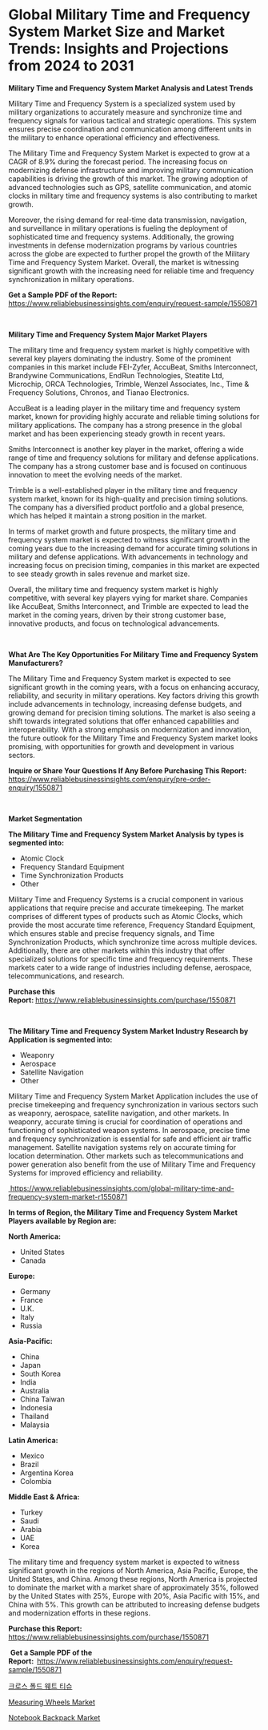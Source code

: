 <p><h1>Global Military Time and Frequency System Market Size and Market Trends: Insights and Projections from 2024 to 2031</h1></p><p><strong>Military Time and Frequency System Market Analysis and Latest Trends</strong></p>
<p><p>Military Time and Frequency System is a specialized system used by military organizations to accurately measure and synchronize time and frequency signals for various tactical and strategic operations. This system ensures precise coordination and communication among different units in the military to enhance operational efficiency and effectiveness.</p><p>The Military Time and Frequency System Market is expected to grow at a CAGR of 8.9% during the forecast period. The increasing focus on modernizing defense infrastructure and improving military communication capabilities is driving the growth of this market. The growing adoption of advanced technologies such as GPS, satellite communication, and atomic clocks in military time and frequency systems is also contributing to market growth.</p><p>Moreover, the rising demand for real-time data transmission, navigation, and surveillance in military operations is fueling the deployment of sophisticated time and frequency systems. Additionally, the growing investments in defense modernization programs by various countries across the globe are expected to further propel the growth of the Military Time and Frequency System Market. Overall, the market is witnessing significant growth with the increasing need for reliable time and frequency synchronization in military operations.</p></p>
<p><strong>Get a Sample PDF of the Report:&nbsp;</strong> <a href="https://www.reliablebusinessinsights.com/enquiry/request-sample/1550871">https://www.reliablebusinessinsights.com/enquiry/request-sample/1550871</a></p>
<p>&nbsp;</p>
<p><strong>Military Time and Frequency System Major Market Players</strong></p>
<p><p>The military time and frequency system market is highly competitive with several key players dominating the industry. Some of the prominent companies in this market include FEI-Zyfer, AccuBeat, Smiths Interconnect, Brandywine Communications, EndRun Technologies, Steatite Ltd, Microchip, ORCA Technologies, Trimble, Wenzel Associates, Inc., Time & Frequency Solutions, Chronos, and Tianao Electronics.</p><p>AccuBeat is a leading player in the military time and frequency system market, known for providing highly accurate and reliable timing solutions for military applications. The company has a strong presence in the global market and has been experiencing steady growth in recent years.</p><p>Smiths Interconnect is another key player in the market, offering a wide range of time and frequency solutions for military and defense applications. The company has a strong customer base and is focused on continuous innovation to meet the evolving needs of the market.</p><p>Trimble is a well-established player in the military time and frequency system market, known for its high-quality and precision timing solutions. The company has a diversified product portfolio and a global presence, which has helped it maintain a strong position in the market.</p><p>In terms of market growth and future prospects, the military time and frequency system market is expected to witness significant growth in the coming years due to the increasing demand for accurate timing solutions in military and defense applications. With advancements in technology and increasing focus on precision timing, companies in this market are expected to see steady growth in sales revenue and market size.</p><p>Overall, the military time and frequency system market is highly competitive, with several key players vying for market share. Companies like AccuBeat, Smiths Interconnect, and Trimble are expected to lead the market in the coming years, driven by their strong customer base, innovative products, and focus on technological advancements.</p></p>
<p>&nbsp;</p>
<p><strong>What Are The Key Opportunities For Military Time and Frequency System Manufacturers?</strong></p>
<p><p>The Military Time and Frequency System market is expected to see significant growth in the coming years, with a focus on enhancing accuracy, reliability, and security in military operations. Key factors driving this growth include advancements in technology, increasing defense budgets, and growing demand for precision timing solutions. The market is also seeing a shift towards integrated solutions that offer enhanced capabilities and interoperability. With a strong emphasis on modernization and innovation, the future outlook for the Military Time and Frequency System market looks promising, with opportunities for growth and development in various sectors.</p></p>
<p><strong>Inquire or Share Your Questions If Any Before Purchasing This Report:</strong> <a href="https://www.reliablebusinessinsights.com/enquiry/pre-order-enquiry/1550871">https://www.reliablebusinessinsights.com/enquiry/pre-order-enquiry/1550871</a></p>
<p>&nbsp;</p>
<p><strong>Market Segmentation</strong></p>
<p><strong>The Military Time and Frequency System Market Analysis by types is segmented into:</strong></p>
<p><ul><li>Atomic Clock</li><li>Frequency Standard Equipment</li><li>Time Synchronization Products</li><li>Other</li></ul></p>
<p><p>Military Time and Frequency Systems is a crucial component in various applications that require precise and accurate timekeeping. The market comprises of different types of products such as Atomic Clocks, which provide the most accurate time reference, Frequency Standard Equipment, which ensures stable and precise frequency signals, and Time Synchronization Products, which synchronize time across multiple devices. Additionally, there are other markets within this industry that offer specialized solutions for specific time and frequency requirements. These markets cater to a wide range of industries including defense, aerospace, telecommunications, and research.</p></p>
<p><strong>Purchase this Report:&nbsp;</strong><a href="https://www.reliablebusinessinsights.com/purchase/1550871">https://www.reliablebusinessinsights.com/purchase/1550871</a></p>
<p>&nbsp;</p>
<p><strong>The Military Time and Frequency System Market Industry Research by Application is segmented into:</strong></p>
<p><ul><li>Weaponry</li><li>Aerospace</li><li>Satellite Navigation</li><li>Other</li></ul></p>
<p><p>Military Time and Frequency System Market Application includes the use of precise timekeeping and frequency synchronization in various sectors such as weaponry, aerospace, satellite navigation, and other markets. In weaponry, accurate timing is crucial for coordination of operations and functioning of sophisticated weapon systems. In aerospace, precise time and frequency synchronization is essential for safe and efficient air traffic management. Satellite navigation systems rely on accurate timing for location determination. Other markets such as telecommunications and power generation also benefit from the use of Military Time and Frequency Systems for improved efficiency and reliability.</p></p>
<p><a href="https://www.reliablebusinessinsights.com/global-military-time-and-frequency-system-market-r1550871">&nbsp;https://www.reliablebusinessinsights.com/global-military-time-and-frequency-system-market-r1550871</a></p>
<p><strong>In terms of Region, the Military Time and Frequency System Market Players available by Region are:</strong></p>
<p>
    <p> <strong> North America: </strong>
        <ul>
            <li>United States</li>
            <li>Canada</li>
        </ul>
        </p> 
    <p> <strong> Europe: </strong>
        <ul>
            <li>Germany</li>
            <li>France</li>
            <li>U.K.</li>
            <li>Italy</li>
            <li>Russia</li>
        </ul>
        </p> 
    <p> <strong> Asia-Pacific: </strong>
        <ul>
            <li>China</li>
            <li>Japan</li>
            <li>South Korea</li>
            <li>India</li>
            <li>Australia</li>
            <li>China Taiwan</li>
            <li>Indonesia</li>
            <li>Thailand</li>
            <li>Malaysia</li>
        </ul>
        </p> 
    <p> <strong> Latin America: </strong>
        <ul>
            <li>Mexico</li>
            <li>Brazil</li>
            <li>Argentina Korea</li>
            <li>Colombia</li>
        </ul>
        </p> 
    <p> <strong> Middle East & Africa: </strong>
        <ul>
            <li>Turkey</li>
            <li>Saudi</li>
            <li>Arabia</li>
            <li>UAE</li>
            <li>Korea</li>
        </ul>
    </p>
    </p>
<p><p>The military time and frequency system market is expected to witness significant growth in the regions of North America, Asia Pacific, Europe, the United States, and China. Among these regions, North America is projected to dominate the market with a market share of approximately 35%, followed by the United States with 25%, Europe with 20%, Asia Pacific with 15%, and China with 5%. This growth can be attributed to increasing defense budgets and modernization efforts in these regions.</p></p>
<p><strong>Purchase this Report: </strong><a href="https://www.reliablebusinessinsights.com/purchase/1550871">https://www.reliablebusinessinsights.com/purchase/1550871</a></p>
<p>&nbsp;<strong>Get a Sample PDF of the Report:&nbsp;&nbsp;</strong><a href="https://www.reliablebusinessinsights.com/enquiry/request-sample/1550871">https://www.reliablebusinessinsights.com/enquiry/request-sample/1550871</a></p>
<p><strong></strong></p>
<p><p><a href="https://github.com/RonSpencer61/Market-Research-Report-List-1/blob/main/3293902174346.md">크로스 폴드 웨트 티슈</a></p><p><a href="https://github.com/yemakinde/Market-Research-Report-List-3/blob/main/measuring-wheels-market.md">Measuring Wheels Market</a></p><p><a href="https://github.com/Alonsoolds3wq1d81czn8rbol/Market-Research-Report-List-3/blob/main/notebook-backpack-market.md">Notebook Backpack Market</a></p></p>